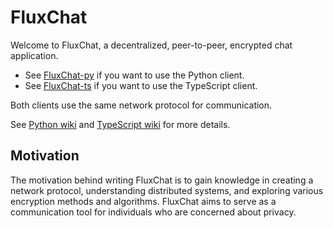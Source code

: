 # FluxChat

Welcome to FluxChat, a decentralized, peer-to-peer, encrypted chat application.

- See [FluxChat-py](https://github.com/FluxChat/fluxchat-py) if you want to use the Python client.
- See [FluxChat-ts](https://github.com/FluxChat/fluxchat-ts) if you want to use the TypeScript client.

Both clients use the same network protocol for communication.

See [Python wiki](https://github.com/FluxChat/fluxchat-py/wiki) and [TypeScript wiki](https://github.com/FluxChat/fluxchat-ts/wiki) for more details.

## Motivation

The motivation behind writing FluxChat is to gain knowledge in creating a network protocol, understanding distributed systems, and exploring various encryption methods and algorithms. FluxChat aims to serve as a communication tool for individuals who are concerned about privacy.
